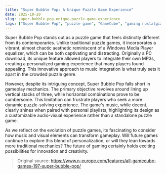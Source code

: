 ```yaml
---
title: "Super Bubble Pop: A Unique Puzzle Game Experience"
date: 2025-10-20
slug: super-bubble-pop-unique-puzzle-game-experience
tags: ["Super Bubble Pop", "puzzle game", "GameCube", "gaming nostalgia"]
---
```


Super Bubble Pop stands out as a puzzle game that feels distinctly different from its contemporaries. Unlike traditional puzzle games, it incorporates a vibrant, almost chaotic aesthetic reminiscent of a Windows Media Player equalizer, which can be both captivating and distracting. Originally a PC download, its unique feature allowed players to integrate their own MP3s, creating a personalized gaming experience that many players found appealing. This innovative approach to music integration is what truly sets it apart in the crowded puzzle genre.

However, despite its intriguing concept, Super Bubble Pop falls short in gameplay mechanics. The primary objective revolves around lining up vertical stacks of three, while horizontal combinations prove to be cumbersome. This limitation can frustrate players who seek a more dynamic puzzle-solving experience. The game's music, while decent, clearly shines when paired with personal playlists, highlighting its design as a customizable audio-visual experience rather than a standalone puzzle game.

As we reflect on the evolution of puzzle games, its fascinating to consider how music and visual elements can transform gameplay. Will future games continue to explore this blend of personalization, or will they lean towards more traditional mechanics? The future of gaming certainly holds exciting possibilities for innovation and creativity.
> Original source: https://www.n-europe.com/features/all-gamecube-games-197-super-bubble-pop/